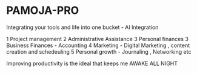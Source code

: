 # PAMOJA-PRO

Integrating your tools and life into one bucket - AI lntegration

1 Project management
2 Administrative Assistance
3 Personal finances
3 Business Finances - Accounting 
4 Marketing - Digital Marketing , content creation and schedeuling
5 Personal growth - Journaling , Networking etc

Improving productivity is the ideal that keeps me AWAKE ALL NIGHT

